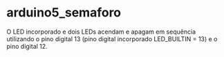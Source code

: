 # arduino5_semaforo
O LED incorporado e dois LEDs acendam e apagam em sequência utilizando o pino digital 13 (pino digital incorporado LED_BUILTIN = 13) e o pino digital 12.
